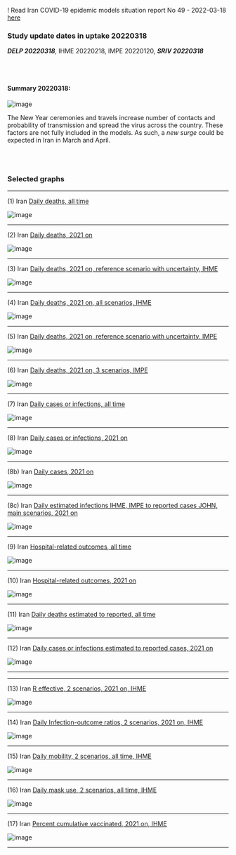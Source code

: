 ! Read Iran COVID-19 epidemic models situation report No 49 - 2022-03-18 [here](https://github.com/pourmalek/covir2/blob/main/situation%20reports/49%20Iran%20COVID-19%20epidemic%20models%20situation%20report%20No%2049%20–%202022-03-18.pdf)

### Study update dates in uptake 20220318

**_DELP 20220318_**, IHME 20220218, IMPE 20220120, **_SRIV 20220318_**


<br/><br/> 

#### Summary 20220318:

![image](https://user-images.githubusercontent.com/30849720/158102963-a67a90a2-2441-4675-8c99-ae154aac643b.png)

The New Year ceremonies and travels increase number of contacts and probability of transmission and spread the virus across the country. These factors are not fully included in the models. As such, a _new surge_ could be expected in Iran in March and April. 

<br/><br/> 


### Selected graphs

****

(1) Iran [Daily deaths, all time](https://github.com/pourmalek/covir2/blob/main/20220318/output/merge/graph%2011%20COVID-19%20daily%20deaths%2C%20Iran%2C%20reference%20scenarios%2C%20all%20time.pdf)

![image](https://user-images.githubusercontent.com/30849720/157998836-6c83d81b-e390-451b-8d62-4d87722fc15f.png)

****

(2) Iran [Daily deaths, 2021 on](https://github.com/pourmalek/covir2/blob/main/20220318/output/merge/graph%2012%20COVID-19%20daily%20deaths%2C%20Iran%2C%20reference%20scenarios.pdf)

![image](https://user-images.githubusercontent.com/30849720/157998879-526ad541-585e-4194-88eb-7cdbf0d8bb43.png)

****

(3) Iran [Daily deaths, 2021 on, reference scenario with uncertainty, IHME](https://github.com/pourmalek/covir2/blob/main/20220318/output/merge/graph%2014%20COVID-19%20daily%20deaths%2C%20Iran%2C%20reference%20scenario%20with%20uncertainty%2C%20IHME.pdf)

![image](https://user-images.githubusercontent.com/30849720/157998897-b1bc3f4d-9478-4559-be45-489dfce4ef83.png)

****

(4) Iran [Daily deaths, 2021 on, all scenarios, IHME](https://github.com/pourmalek/covir2/blob/main/20220318/output/merge/graph%2015%20COVID-19%20daily%20deaths%2C%20Iran%2C%20all%20scenarios%2C%20IHME.pdf)

![image](https://user-images.githubusercontent.com/30849720/157998913-25e4b8ec-926c-4d38-bcdc-298496145a75.png)

****

(5) Iran [Daily deaths, 2021 on, reference scenario with uncertainty, IMPE](https://github.com/pourmalek/covir2/blob/main/20220318/output/merge/graph%2016%20COVID-19%20daily%20deaths%2C%20Iran%2C%20reference%20scenario%20with%20uncertainty%2C%20IMPE.pdf)

![image](https://user-images.githubusercontent.com/30849720/157998936-a108fb63-3852-465d-bd1b-95afb70237bb.png)

****

(6) Iran [Daily deaths, 2021 on, 3 scenarios, IMPE](https://github.com/pourmalek/covir2/blob/main/20220318/output/merge/graph%2017%20COVID-19%20daily%20deaths%2C%20Iran%2C%203%20scenarios%2C%20IMPE.pdf)

![image](https://user-images.githubusercontent.com/30849720/157998977-5b39da80-efb8-4887-823e-e2f24faa7d5d.png)

****

(7) Iran [Daily cases or infections, all time](https://github.com/pourmalek/covir2/blob/main/20220318/output/merge/graph%2021%20COVID-19%20daily%20cases%2C%20Iran%2C%20reference%20scenarios%2C%20all%20time.pdf)

![image](https://user-images.githubusercontent.com/30849720/157999010-0c4e5336-7d71-43e7-b97f-306d8c8fcbae.png)

****

(8) Iran [Daily cases or infections, 2021 on](https://github.com/pourmalek/covir2/blob/main/20220318/output/merge/graph%2022%20COVID-19%20daily%20cases%2C%20Iran%2C%20reference%20scenarios.pdf)

![image](https://user-images.githubusercontent.com/30849720/157999035-f0ed060d-ba79-4ac4-a8ef-68852f51487d.png)

****

(8b) Iran [Daily cases, 2021 on](https://github.com/pourmalek/covir2/blob/main/20220318/output/merge/graph%2022b%20COVID-19%20daily%20cases%2C%20Iran%2C%20reference%20scenarios.pdf)

![image](https://user-images.githubusercontent.com/30849720/157999063-0f54c9bb-37f3-4770-a52d-65156090abe3.png)

****

(8c) Iran [Daily estimated infections IHME, IMPE to reported cases JOHN, main scenarios, 2021 on](https://github.com/pourmalek/covir2/blob/main/20220318/output/merge/graph%2029%20C19%20daily%20estimated%20infections%20to%20reported%20cases%2C%20Iran%2C%20reference%20scenarios%202021.pdf)

![image](https://user-images.githubusercontent.com/30849720/157999083-d5135346-282f-4dd5-ad24-0b6d7ad3304a.png)

****

(9) Iran [Hospital-related outcomes, all time](https://github.com/pourmalek/covir2/blob/main/20220318/output/merge/graph%2071a%20COVID-19%20hospital-related%20outcomes%2C%20all%20time.pdf)

![image](https://user-images.githubusercontent.com/30849720/157999106-ca71c3dc-52ad-4255-9e87-ff744b350d04.png)

****

(10) Iran [Hospital-related outcomes, 2021 on](https://github.com/pourmalek/covir2/blob/main/20220318/output/merge/graph%2072%20COVID-19%20hospital-related%20outcomes%2C%20wo%20extremes%2C%202021.pdf)

![image](https://user-images.githubusercontent.com/30849720/157999131-b8e379a5-d216-46e9-9126-36914a000993.png)

****

(11) Iran [Daily deaths estimated to reported, all time](https://github.com/pourmalek/covir2/blob/main/20220318/output/merge/graph%2091%20COVID-19%20daily%20deaths%20estimated%20to%20reported%2C%20Iran%2C%20reference%20scenarios%2C%20all%20time.pdf)

![image](https://user-images.githubusercontent.com/30849720/157999164-e5d4f020-64cd-4653-a0a5-b47f1049cf13.png)

****

(12) Iran [Daily cases or infections estimated to reported cases, 2021 on](https://github.com/pourmalek/covir2/blob/main/20220318/output/merge/graph%2094%20COVID-19%20daily%20cases%20estimated%20to%20reported%2C%20Iran%2C%20reference%20scenarios.pdf) 

![image](https://user-images.githubusercontent.com/30849720/157999198-65a10740-4be1-46b6-8de7-0d2aea71757c.png)

****
****

(13) Iran [R effective, 2 scenarios, 2021 on, IHME](https://github.com/pourmalek/covir2/blob/main/20220318/output/merge/graph%20101%20COVID-19%20R%20effective%2C%20Iran%2C%202%20scenarios%2001jun2021%20on.pdf)

![image](https://user-images.githubusercontent.com/30849720/157999232-916d3f75-1c43-4f25-8d49-e8687263ef1d.png)

****

(14) Iran [Daily Infection-outcome ratios, 2 scenarios, 2021 on, IHME](https://github.com/pourmalek/covir2/blob/main/20220318/output/merge/graph%20102%20COVID-19%20daily%20Infection%20outcomes%20ratios%2C%20Iran%202%20scenarios%2C%20IHME.pdf)

![image](https://user-images.githubusercontent.com/30849720/157999254-5f9c3c8a-0139-44f1-bb08-054cc45eae14.png)

****

(15) Iran [Daily mobility, 2 scenarios, all time, IHME](https://github.com/pourmalek/covir2/blob/main/20220318/output/merge/graph%20103%20COVID-19%20daily%20mobility%2C%20Iran%2C%202%20scenarios%20IHME.pdf)

![image](https://user-images.githubusercontent.com/30849720/157999286-762a273f-5f55-4e0e-983d-c845b8aed05b.png)

****

(16) Iran [Daily mask use, 2 scenarios, all time, IHME](https://github.com/pourmalek/covir2/blob/main/20220318/output/merge/graph%20104%20COVID-19%20daily%20mask_use%2C%20Iran%2C%202%20scenarios%20IHME.pdf)

![image](https://user-images.githubusercontent.com/30849720/157999301-3885345b-87a2-4364-a4de-dc8ae08a063c.png)

****

(17) Iran [Percent cumulative vaccinated, 2021 on, IHME](https://github.com/pourmalek/covir2/blob/main/20220318/output/merge/graph%20105%20COVID-19%20cumulative%20vaccinated%20percent%2C%20Iran%20IHME.pdf)

![image](https://user-images.githubusercontent.com/30849720/157999327-7e642f17-e958-4df1-a63d-7cb9cc497e6f.png)

****



